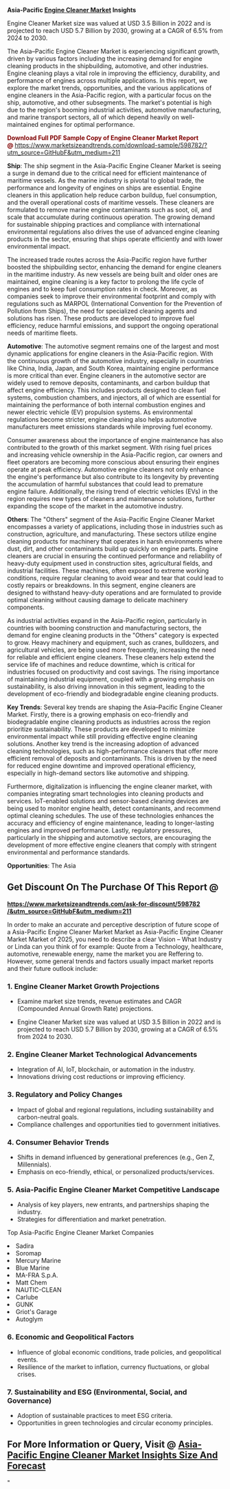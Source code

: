<p><strong>Asia-Pacific&nbsp;<a href=""https://www.marketsizeandtrends.com/download-sample/598782/&amp;utm_source=GitHubF&amp;utm_medium=211"">Engine Cleaner Market</a> Insights</strong></p><p>Engine Cleaner Market size was valued at USD 3.5 Billion in 2022 and is projected to reach USD 5.7 Billion by 2030, growing at a CAGR of 6.5% from 2024 to 2030.</p><p><p>The Asia–Pacific Engine Cleaner Market is experiencing significant growth, driven by various factors including the increasing demand for engine cleaning products in the shipbuilding, automotive, and other industries. Engine cleaning plays a vital role in improving the efficiency, durability, and performance of engines across multiple applications. In this report, we explore the market trends, opportunities, and the various applications of engine cleaners in the Asia-Pacific region, with a particular focus on the ship, automotive, and other subsegments. The market's potential is high due to the region's booming industrial activities, automotive manufacturing, and marine transport sectors, all of which depend heavily on well-maintained engines for optimal performance. <p><strong><span style="color: #800000;">Download Full PDF Sample Copy of Engine Cleaner Market Report @</span>&nbsp;</strong><a href="https://www.marketsizeandtrends.com/download-sample/598782/?utm_source=GitHubF&amp;utm_medium=211" target="_blank">https://www.marketsizeandtrends.com/download-sample/598782/?utm_source=GitHubF&amp;utm_medium=211</a></p></p><p><strong>Ship</strong>: The ship segment in the Asia-Pacific Engine Cleaner Market is seeing a surge in demand due to the critical need for efficient maintenance of maritime vessels. As the marine industry is pivotal to global trade, the performance and longevity of engines on ships are essential. Engine cleaners in this application help reduce carbon buildup, fuel consumption, and the overall operational costs of maritime vessels. These cleaners are formulated to remove marine engine contaminants such as soot, oil, and scale that accumulate during continuous operation. The growing demand for sustainable shipping practices and compliance with international environmental regulations also drives the use of advanced engine cleaning products in the sector, ensuring that ships operate efficiently and with lower environmental impact.<p>The increased trade routes across the Asia-Pacific region have further boosted the shipbuilding sector, enhancing the demand for engine cleaners in the maritime industry. As new vessels are being built and older ones are maintained, engine cleaning is a key factor to prolong the life cycle of engines and to keep fuel consumption rates in check. Moreover, as companies seek to improve their environmental footprint and comply with regulations such as MARPOL (International Convention for the Prevention of Pollution from Ships), the need for specialized cleaning agents and solutions has risen. These products are developed to improve fuel efficiency, reduce harmful emissions, and support the ongoing operational needs of maritime fleets.</p><p><strong>Automotive</strong>: The automotive segment remains one of the largest and most dynamic applications for engine cleaners in the Asia-Pacific region. With the continuous growth of the automotive industry, especially in countries like China, India, Japan, and South Korea, maintaining engine performance is more critical than ever. Engine cleaners in the automotive sector are widely used to remove deposits, contaminants, and carbon buildup that affect engine efficiency. This includes products designed to clean fuel systems, combustion chambers, and injectors, all of which are essential for maintaining the performance of both internal combustion engines and newer electric vehicle (EV) propulsion systems. As environmental regulations become stricter, engine cleaning also helps automotive manufacturers meet emissions standards while improving fuel economy.<p>Consumer awareness about the importance of engine maintenance has also contributed to the growth of this market segment. With rising fuel prices and increasing vehicle ownership in the Asia-Pacific region, car owners and fleet operators are becoming more conscious about ensuring their engines operate at peak efficiency. Automotive engine cleaners not only enhance the engine's performance but also contribute to its longevity by preventing the accumulation of harmful substances that could lead to premature engine failure. Additionally, the rising trend of electric vehicles (EVs) in the region requires new types of cleaners and maintenance solutions, further expanding the scope of the market in the automotive industry.</p><p><strong>Others</strong>: The "Others" segment of the Asia-Pacific Engine Cleaner Market encompasses a variety of applications, including those in industries such as construction, agriculture, and manufacturing. These sectors utilize engine cleaning products for machinery that operates in harsh environments where dust, dirt, and other contaminants build up quickly on engine parts. Engine cleaners are crucial in ensuring the continued performance and reliability of heavy-duty equipment used in construction sites, agricultural fields, and industrial facilities. These machines, often exposed to extreme working conditions, require regular cleaning to avoid wear and tear that could lead to costly repairs or breakdowns. In this segment, engine cleaners are designed to withstand heavy-duty operations and are formulated to provide optimal cleaning without causing damage to delicate machinery components.<p>As industrial activities expand in the Asia-Pacific region, particularly in countries with booming construction and manufacturing sectors, the demand for engine cleaning products in the "Others" category is expected to grow. Heavy machinery and equipment, such as cranes, bulldozers, and agricultural vehicles, are being used more frequently, increasing the need for reliable and efficient engine cleaners. These cleaners help extend the service life of machines and reduce downtime, which is critical for industries focused on productivity and cost savings. The rising importance of maintaining industrial equipment, coupled with a growing emphasis on sustainability, is also driving innovation in this segment, leading to the development of eco-friendly and biodegradable engine cleaning products.</p><p><strong>Key Trends</strong>: Several key trends are shaping the Asia–Pacific Engine Cleaner Market. Firstly, there is a growing emphasis on eco-friendly and biodegradable engine cleaning products as industries across the region prioritize sustainability. These products are developed to minimize environmental impact while still providing effective engine cleaning solutions. Another key trend is the increasing adoption of advanced cleaning technologies, such as high-performance cleaners that offer more efficient removal of deposits and contaminants. This is driven by the need for reduced engine downtime and improved operational efficiency, especially in high-demand sectors like automotive and shipping.<p>Furthermore, digitalization is influencing the engine cleaner market, with companies integrating smart technologies into cleaning products and services. IoT-enabled solutions and sensor-based cleaning devices are being used to monitor engine health, detect contaminants, and recommend optimal cleaning schedules. The use of these technologies enhances the accuracy and efficiency of engine maintenance, leading to longer-lasting engines and improved performance. Lastly, regulatory pressures, particularly in the shipping and automotive sectors, are encouraging the development of more effective engine cleaners that comply with stringent environmental and performance standards.</p><p><strong>Opportunities</strong>: The Asia</p><h2><strong>Get Discount On The Purchase Of This Report @&nbsp;</strong></h2><p><strong><a href=""https://www.marketsizeandtrends.com/ask-for-discount/598782/&amp;utm_source=GitHubF&amp;utm_medium=211"" target=""_blank"">https://www.marketsizeandtrends.com/ask-for-discount/598782<br />/&amp;utm_source=GitHubF&amp;utm_medium=211</a></strong></p><p>In order to make an accurate and perceptive description of future scope of a Asia-Pacific&nbsp;Engine Cleaner Market Market as Asia-Pacific&nbsp;Engine Cleaner Market Market of 2025, you need to describe a clear Vision &ndash; What Industry or Linda can you think of for example: Quote from a Technology, healthcare, automotive, renewable energy, name the market you are Reffering to. However, some general trends and factors usually impact market reports and their future outlook include:</p><h3>1.&nbsp;<strong>Engine Cleaner Market Growth Projections</strong></h3><ul><li>Examine market size trends, revenue estimates and CAGR (Compounded Annual Growth Rate) projections.</li><li><p>Engine Cleaner Market size was valued at USD 3.5 Billion in 2022 and is projected to reach USD 5.7 Billion by 2030, growing at a CAGR of 6.5% from 2024 to 2030.</p></li></ul><h3>2.&nbsp;<strong>Engine Cleaner Market Technological Advancements</strong></h3><ul><li>Integration of AI, IoT, blockchain, or automation in the industry.</li><li>Innovations driving cost reductions or improving efficiency.</li></ul><h3>3.&nbsp;<strong>Regulatory and Policy Changes</strong></h3><ul><li>Impact of global and regional regulations, including sustainability and carbon-neutral goals.</li><li>Compliance challenges and opportunities tied to government initiatives.</li></ul><h3>4.&nbsp;<strong>Consumer Behavior Trends</strong></h3><ul><li>Shifts in demand influenced by generational preferences (e.g., Gen Z, Millennials).</li><li>Emphasis on eco-friendly, ethical, or personalized products/services.</li></ul><h3>5.&nbsp;<strong>Asia-Pacific Engine Cleaner Market Competitive Landscape</strong></h3><ul><li>Analysis of key players, new entrants, and partnerships shaping the industry.</li><li>Strategies for differentiation and market penetration.</li></ul><p data-pm-slice=""1 1 []"">Top Asia-Pacific Engine Cleaner Market Companies</p><div data-test-id=""""><p><li>Sadira</li><li> Soromap</li><li> Mercury Marine</li><li> Blue Marine</li><li> MA-FRA S.p.A.</li><li> Matt Chem</li><li> NAUTIC-CLEAN</li><li> Carlube</li><li> GUNK</li><li> Griot's Garage</li><li> Autoglym</li></p></div><h3>6.&nbsp;<strong>Economic and Geopolitical Factors</strong></h3><ul><li>Influence of global economic conditions, trade policies, and geopolitical events.</li><li>Resilience of the market to inflation, currency fluctuations, or global crises.</li></ul><h3>7.&nbsp;<strong>Sustainability and ESG (Environmental, Social, and Governance)</strong></h3><ul><li>Adoption of sustainable practices to meet ESG criteria.</li><li>Opportunities in green technologies and circular economy principles.</li></ul><h2><strong>For More Information or Query, Visit @&nbsp;</strong><a href=""https://www.verifiedmarketreports.com/product/engine-cleaner-market/"" target=""_blank"">Asia-Pacific Engine Cleaner Market Insights Size And Forecast</a></h2>"
